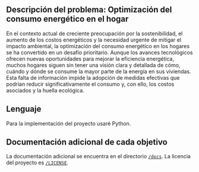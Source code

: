 ## Descripción del problema: Optimización del consumo energético en el hogar

En el contexto actual de creciente preocupación por la sostenibilidad, el aumento de los costos energéticos y la necesidad urgente de mitigar el impacto ambiental, la optimización del consumo energético en los hogares se ha convertido en un desafío prioritario. Aunque los avances tecnológicos ofrecen nuevas oportunidades para mejorar la eficiencia energética, muchos hogares siguen sin tener una visión clara y detallada de cómo, cuándo y dónde se consume la mayor parte de la energía en sus viviendas. Esta falta de información impide la adopción de medidas efectivas que podrían reducir significativamente el consumo y, con ello, los costos asociados y la huella ecológica.

## Lenguaje

Para la implementación del proyecto usaré Python.

## Documentación adicional de cada objetivo

La documentación adicional se encuentra en el directorio [`/docs`](./docs).
La licencia del proyecto es  [`/LICENSE`](./LICENSE).

